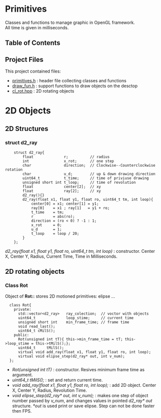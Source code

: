 # Primitives

Classes and functions to manage graphic in OpenGL framework.
<br>
All time is given in milliseconds.

## Table of Contents

## Project Files
This project contained files:
* [primitives.h](primitives.h) : header file collecting classes and functions
* [draw_fun.h](draw_fun.h) : support functions to draw objects on the desctop
* [cl_rot.hpp](cl_rot.hpp) : 2D rotating objects


# 2D Objects
## 2D Structures
### struct d2_ray
```
    struct d2_ray{
        float              r;          // radius
        int                x_rot;      // one step 
        char               direction;  // Clockwise--Counterclockwise rotation
        char               u_d;        // up & down drawing direction
        uint64_t           t_time;     // time of priviuse drawing
        unsigned short int t_loop;     // time of revolution
        float              center[2];  // xy
        float              ray[2];     // xy
        d2_ray(){}
        d2_ray(float x1, float y1, float ro, uint64_t tm, int loop){
            center[0] = x1; center[1] = y1;
            ray[0]    = x1 ; ray[1]   = y1 + ro;
            t_time    = tm;
            r         = abs(ro);
            direction = (ro < 0) ? -1 : 1;
            x_rot     = 0;
            u_d       = 1;
            t_loop    = loop / 20;
        }
    };
```
<i>d2_ray(float x1, float y1, float ro, uint64_t tm, int loop)</i> : constructor. Center X, Center Y, Radius, Current Time, Time in Milliseconds.

## 2D rotating objects
### Class Rot
Object of <b>Rot::</b> stores 2D motioned primitives: elipse ...
```
  class Rot{
    private:
      std::vector<d2_ray>   ray_colection;  // voctor with objects
      uint64_t              loop_stime;     // current time
      unsigned short int    min_frame_time; // frame time
      void read_last();
      uint64_t cMilS();
    public:
      Rot(unsigned int tT){ this->min_frame_time = tT; this->loop_stime = this->tMilS();};
      uint64_t     tMilS();
      virtual void add_ray(float x1, float y1, float ro, int loop);
      virtual void elipse_step(d2_ray* out, int v_num);
  };
```
* <i>Rot(unsigned int tT)</i> : constructor. Resives minimum frame time as argument.
* <i>uint64_t tMilS();</i> : set and return current time.
* <i>void add_ray(float x1, float y1, float ro, int loop);</i> : add 2D object. Center X, Center Y, Radius, Revolution Time.
* <i>void elipse_step(d2_ray* out, int v_num);</i> : makes one step of object number passed by <i>v_num</i>, and changes values in pointed <i>d2_ray* out</i> structure. <i>*out</i> is used print or save elipse. Step can not be done faster then FPS.
